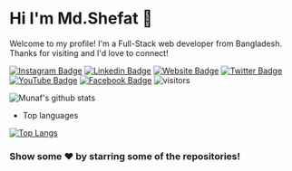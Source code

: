 # Hi I'm Md.Shefat 👋
Welcome to my profile! I'm a Full-Stack web developer from Bangladesh. Thanks for visiting and I'd love to connect!
<!--Website -->
[![Instagram Badge](https://img.shields.io/badge/-Instagram-e4405f?style=flat-square&logo=Instagram&logoColor=white)](https://www.instagram.com/md_shefatullah/)
[![Linkedin Badge](https://img.shields.io/badge/-LinkedIn-0e76a8?style=flat-square&logo=Linkedin&logoColor=white)](https://www.linkedin.com/in/md-shefat-439a0813b/)
[![Website Badge](https://img.shields.io/badge/Website-3b5998?style=flat-square&logo=google-chrome&logoColor=white)](https://md-shefat-masum.github.io/index/)
[![Twitter Badge](https://img.shields.io/badge/-Twitter-00acee?style=flat-square&logo=Twitter&logoColor=white)](https://twitter.com/shefat_masum)
[![YouTube Badge](https://img.shields.io/badge/-YouTube-e4405f?style=flat-square&logo=Youtube&logoColor=white)](https://www.youtube.com/channel/UCJuRqIYAd2QiigbMomLr-mA?view_as=subscriber)
[![Facebook Badge](https://img.shields.io/badge/-Facebook-0088cc?style=flat-square&logo=Facebook&logoColor=white)](https://www.facebook.com/Shefat.Masum/)
![visitors](https://visitor-badge.laobi.icu/badge?page_id=Md-shefat-masum.Md-shefat-masum)

![Munaf's github stats](https://github-readme-stats.vercel.app/api?username=Md-shefat-masum&show_icons=true)

- Top languages

[![Top Langs](https://github-readme-stats.vercel.app/api/top-langs/?username=Md-shefat-masum)](https://github.com/Md-shefat-masum/github-readme-stats)


### Show some ❤️ by starring some of the repositories!
